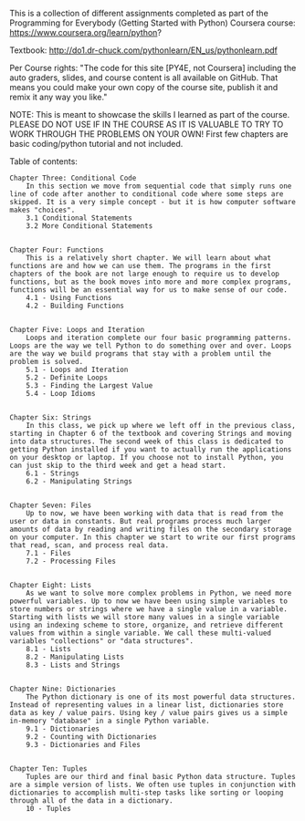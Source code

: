 This is a collection of different assignments completed as part of the Programming for Everybody (Getting Started with Python) Coursera course:
https://www.coursera.org/learn/python?

Textbook: http://do1.dr-chuck.com/pythonlearn/EN_us/pythonlearn.pdf

Per Course rights:
"The code for this site [PY4E, not Coursera] including the auto graders, slides, and course content is all available on GitHub. That means you could make your own copy of the course site, publish it and remix it any way you like."

NOTE:
This is meant to showcase the skills I learned as part of the course. PLEASE DO NOT USE IF IN THE COURSE AS IT IS VALUABLE TO TRY TO WORK THROUGH THE PROBLEMS ON YOUR OWN! First few chapters are basic coding/python tutorial and not included.


Table of contents:

	Chapter Three: Conditional Code
		In this section we move from sequential code that simply runs one line of code after another to conditional code where some steps are skipped. It is a very simple concept - but it is how computer software makes "choices".
		3.1 Conditional Statements
		3.2 More Conditional Statements


	Chapter Four: Functions
		This is a relatively short chapter. We will learn about what functions are and how we can use them. The programs in the first chapters of the book are not large enough to require us to develop functions, but as the book moves into more and more complex programs, functions will be an essential way for us to make sense of our code.
		4.1 - Using Functions
		4.2 - Building Functions


	Chapter Five: Loops and Iteration
		Loops and iteration complete our four basic programming patterns. Loops are the way we tell Python to do something over and over. Loops are the way we build programs that stay with a problem until the problem is solved.
		5.1 - Loops and Iteration
		5.2 - Definite Loops
		5.3 - Finding the Largest Value
		5.4 - Loop Idioms


	Chapter Six: Strings
		In this class, we pick up where we left off in the previous class, starting in Chapter 6 of the textbook and covering Strings and moving into data structures. The second week of this class is dedicated to getting Python installed if you want to actually run the applications on your desktop or laptop. If you choose not to install Python, you can just skip to the third week and get a head start.
		6.1 - Strings
		6.2 - Manipulating Strings


	Chapter Seven: Files
		Up to now, we have been working with data that is read from the user or data in constants. But real programs process much larger amounts of data by reading and writing files on the secondary storage on your computer. In this chapter we start to write our first programs that read, scan, and process real data.
		7.1 - Files
		7.2 - Processing Files


	Chapter Eight: Lists
		As we want to solve more complex problems in Python, we need more powerful variables. Up to now we have been using simple variables to store numbers or strings where we have a single value in a variable. Starting with lists we will store many values in a single variable using an indexing scheme to store, organize, and retrieve different values from within a single variable. We call these multi-valued variables "collections" or "data structures".
		8.1 - Lists
		8.2 - Manipulating Lists
		8.3 - Lists and Strings


	Chapter Nine: Dictionaries
		The Python dictionary is one of its most powerful data structures. Instead of representing values in a linear list, dictionaries store data as key / value pairs. Using key / value pairs gives us a simple in-memory "database" in a single Python variable.
		9.1 - Dictionaries
		9.2 - Counting with Dictionaries
		9.3 - Dictionaries and Files


	Chapter Ten: Tuples
		Tuples are our third and final basic Python data structure. Tuples are a simple version of lists. We often use tuples in conjunction with dictionaries to accomplish multi-step tasks like sorting or looping through all of the data in a dictionary.
		10 - Tuples





